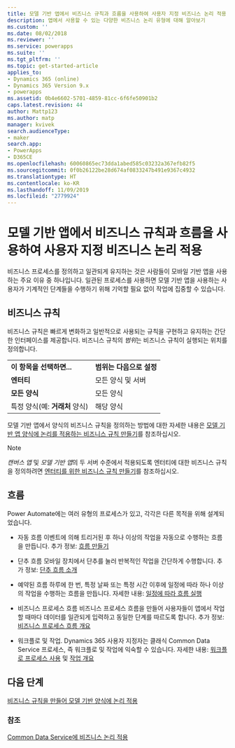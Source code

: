```yaml
---
title: 모델 기반 앱에서 비즈니스 규칙과 흐름을 사용하여 사용자 지정 비즈니스 논리 적용 | MicrosoftDocs
description: 앱에서 사용할 수 있는 다양한 비즈니스 논리 유형에 대해 알아보기
ms.custom: ''
ms.date: 08/02/2018
ms.reviewer: ''
ms.service: powerapps
ms.suite: ''
ms.tgt_pltfrm: ''
ms.topic: get-started-article
applies_to:
- Dynamics 365 (online)
- Dynamics 365 Version 9.x
- powerapps
ms.assetid: 0b4e6602-5701-4859-81cc-6f6fe50901b2
caps.latest.revision: 44
author: Mattp123
ms.author: matp
manager: kvivek
search.audienceType:
- maker
search.app:
- PowerApps
- D365CE
ms.openlocfilehash: 60060865ec73dda1abed585c03232a367efb82f5
ms.sourcegitcommit: 0f0b26122be28d674af0833247b491e9367c4932
ms.translationtype: HT
ms.contentlocale: ko-KR
ms.lasthandoff: 11/09/2019
ms.locfileid: "2779924"
---
```

# <a name="apply-custom-business-logic-with-business-rules-and-flows-in-model-driven-apps"></a>모델 기반 앱에서 비즈니스 규칙과 흐름을 사용하여 사용자 지정 비즈니스 논리 적용

비즈니스 프로세스를 정의하고 일관되게 유지하는 것은 사람들이 모바일 기반 앱을 사용하는 주요 이유 중 하나입니다. 일관된 프로세스를 사용하면 모델 기반 앱을 사용하는 사용자가 기계적인 단계들을 수행하기 위해 기억할 필요 없이 작업에 집중할 수 있습니다. 

## <a name="business-rules"></a>비즈니스 규칙

비즈니스 규칙은 빠르게 변화하고 일반적으로 사용되는 규칙을 구현하고 유지하는 간단한 인터페이스를 제공합니다. 비즈니스 규칙의 *범위*는 비즈니스 규칙이 실행되는 위치를 정의합니다.

|||  
|-|-|  
|**이 항목을 선택하면...**|**범위는 다음으로 설정**|  
|**엔터티**|모든 양식 및 서버|  
|**모든 양식**|모든 양식|  
|특정 양식(예: **거래처** 양식)|해당 양식| 

모델 기반 앱에서 양식의 비즈니스 규칙을 정의하는 방법에 대한 자세한 내용은 [모델 기반 앱 양식에 논리를 적용하는 비즈니스 규칙 만들기](create-business-rules-recommendations-apply-logic-form.md)를 참조하십시오.

> [!NOTE]
> *캔버스 앱* 및 *모델 기반 앱*의 두 서버 수준에서 적용되도록 엔터티에 대한 비즈니스 규칙을 정의하려면 [엔터티를 위한 비즈니스 규칙 만들기](/powerapps/maker/common-data-service/data-platform-create-business-rule)를 참조하십시오.

## <a name="flows"></a>흐름  
  
Power Automate에는 여러 유형의 프로세스가 있고, 각각은 다른 목적을 위해 설계되었습니다.  

-   자동 흐름 이벤트에 의해 트리거된 후 하나 이상의 작업을 자동으로 수행하는 흐름을 만듭니다. 추가 정보: [흐름 만들기](/flow/get-started-logic-flow)
    
-   단추 흐름 모바일 장치에서 단추를 눌러 반복적인 작업을 간단하게 수행합니다. 추가 정보: [단추 흐름 소개](/flow/introduction-to-button-flows)
  
-   예약된 흐름 하루에 한 번, 특정 날짜 또는 특정 시간 이후에 일정에 따라 하나 이상의 작업을 수행하는 흐름을 만듭니다. 자세한 내용: [일정에 따라 흐름 실행](/flow/run-scheduled-tasks)
  
-   비즈니스 프로세스 흐름  비즈니스 프로세스 흐름을 만들어 사용자들이 앱에서 작업할 때마다 데이터를 일관되게 입력하고 동일한 단계를 따르도록 합니다. 추가 정보: [비즈니스 프로세스 흐름 개요](/flow/business-process-flows-overview)

-   워크플로 및 작업. Dynamics 365 사용자 지정자는 클래식 Common Data Service 프로세스, 즉 워크플로 및 작업에 익숙할 수 있습니다. 자세한 내용: [워크플로 프로세스 사용](/flow/workflow-processes) 및 [작업 개요](/flow/actions)
  
## <a name="next-step"></a>다음 단계

[비즈니스 규칙을 만들어 모델 기반 양식에 논리 적용](create-business-rules-recommendations-apply-logic-form.md)

### <a name="see-also"></a>참조

[Common Data Service에 비즈니스 논리 적용](../common-data-service/cds-processes.md)
